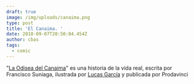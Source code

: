 ```yaml
---
draft: true
image: /img/uploads/canaima.png
type: post
title: 'El Canaima. '
date: 2018-09-07T20:50:04.454Z
author: cbas
tags:
  - comic
---
```

"[La Odisea del Canaima](http://factor.prodavinci.com/laodiseadelcanaima/index.html)" es una historia de la vida real, escrita por Francisco Suniaga, ilustrada por [Lucas García](https://www.behance.net/lucasgarciaparis) y publicada por Prodavinci
